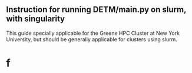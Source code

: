 ## Instruction for running DETM/main.py on slurm, with singularity
This guide specially applicable for the Greene HPC Cluster at New York University, but should be generally applicable for clusters using slurm.

# f
